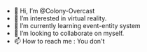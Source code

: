 - 👋 Hi, I’m @Colony-Overcast
- 👀 I’m interested in virtual reality.
- 🌱 I’m currently learning event-entity system
- 💞️ I’m looking to collaborate on myself.
- 📫 How to reach me : You don't

